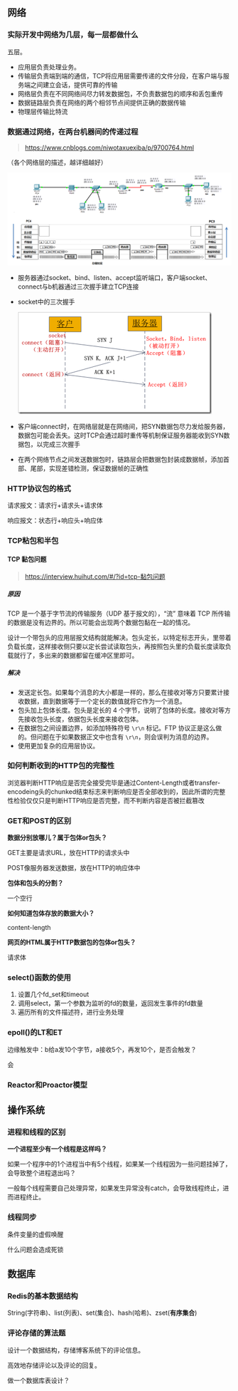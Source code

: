 ## 网络

### 实际开发中网络为几层，每一层都做什么

五层。

- 应用层负责处理业务。
- 传输层负责端到端的通信，TCP将应用层需要传递的文件分段，在客户端与服务端之间建立会话，提供可靠的传输
- 网络层负责在不同网络间尽力转发数据包，不负责数据包的顺序和丢包重传
- 数据链路层负责在网络的两个相邻节点间提供正确的数据传输
- 物理层传输比特流

### 数据通过网络，在两台机器间的传递过程

> https://www.cnblogs.com/niwotaxuexiba/p/9700764.html

（各个网络层的描述，越详细越好）

![网络设备](../images/网络设备.png)

- 服务器通过socket、bind、listen、accept监听端口，客户端socket、connect与b机器通过三次握手建立TCP连接

- socket中的三次握手

  ![201012122157476286](../images/201012122157476286.png)

- 客户端connect时，在网络层就是在网络间，把SYN数据包尽力发给服务器，数据包可能会丢失。这时TCP会通过超时重传等机制保证服务器能收到SYN数据包，以完成三次握手

- 在两个网络节点之间发送数据包时，链路层会把数据包封装成数据帧，添加首部、尾部，实现差错检测，保证数据帧的正确性

### HTTP协议包的格式

请求报文：请求行+请求头+请求体

响应报文：状态行+响应头+响应体

### TCP粘包和半包

#### TCP 黏包问题

> https://interview.huihut.com/#/?id=tcp-黏包问题

##### 原因

TCP 是一个基于字节流的传输服务（UDP 基于报文的），“流” 意味着 TCP 所传输的数据是没有边界的。所以可能会出现两个数据包黏在一起的情况。

设计一个带包头的应用层报文结构就能解决。包头定长，以特定标志开头，里带着负载长度，这样接收侧只要以定长尝试读取包头，再按照包头里的负载长度读取负载就行了，多出来的数据都留在缓冲区里即可。

##### 解决

- 发送定长包。如果每个消息的大小都是一样的，那么在接收对等方只要累计接收数据，直到数据等于一个定长的数值就将它作为一个消息。
- 包头加上包体长度。包头是定长的 4 个字节，说明了包体的长度。接收对等方先接收包头长度，依据包头长度来接收包体。
- 在数据包之间设置边界，如添加特殊符号 `\r\n` 标记。FTP 协议正是这么做的。但问题在于如果数据正文中也含有 `\r\n`，则会误判为消息的边界。
- 使用更加复杂的应用层协议。



### 如何判断收到的HTTP包的完整性

浏览器判断HTTP响应是否完全接受完毕是通过Content-Length或者transfer-encodeing头的chunked结束标志来判断响应是否全部收到的，因此所谓的完整性检验仅仅只是判断HTTP响应是否完整，而不判断内容是否被拦截篡改

### GET和POST的区别

**数据分别放哪儿？属于包体or包头？**

GET主要是请求URL，放在HTTP的请求头中

POST像服务器发送数据，放在HTTP的响应体中

**包体和包头的分割？**

一个空行

**如何知道包体存放的数据大小？**

content-length

**网页的HTML属于HTTP数据包的包体or包头？**

请求体

### select()函数的使用

1. 设置几个fd_set和timeout
2. 调用select，第一个参数为监听的fd的数量，返回发生事件的fd数量
3. 遍历所有的文件描述符，进行业务处理

### epoll()的LT和ET

边缘触发中：b给a发10个字节，a接收5个，再发10个，是否会触发？

会

### Reactor和Proactor模型

## 操作系统

### 进程和线程的区别



**一个进程至少有一个线程是这样吗？**

如果一个程序中的1个进程当中有5个线程，如果某一个线程因为一些问题挂掉了，会导致整个进程退出吗？

一般每个线程需要自己处理异常，如果发生异常没有catch，会导致线程终止，进而进程终止。

### 线程同步

条件变量的虚假唤醒

什么问题会造成死锁

## 数据库

### Redis的基本数据结构

String(字符串)、list(列表)、set(集合)、hash(哈希)、zset(**有序集合**)

### 评论存储的算法题

设计一个数据结构，存储博客系统下的评论信息。

高效地存储评论以及评论的回复。

做一个数据库表设计？

